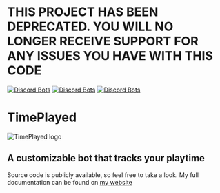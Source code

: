 # THIS PROJECT HAS BEEN DEPRECATED. YOU WILL NO LONGER RECEIVE SUPPORT FOR ANY ISSUES YOU HAVE WITH THIS CODE
[![Discord Bots](https://discordbots.org/api/widget/status/433625399398891541.svg)](https://discordbots.org/bot/433625399398891541)
[![Discord Bots](https://discordbots.org/api/widget/servers/433625399398891541.svg?noavatar=true)](https://discordbots.org/bot/433625399398891541)
[![Discord Bots](https://discordbots.org/api/widget/owner/433625399398891541.svg?noavatar=true)](https://discordbots.org/bot/433625399398891541)
# TimePlayed
![TimePlayed logo](https://image.ibb.co/ibgfhS/Time_Played_logo_50x50.png)<br>
<h2>A customizable bot that tracks your playtime</h2>
Source code is publicly available, so feel free to take a look.
My full documentation can be found on <a href="http://www.timeplayed.xyz" target="_blank">my website</a>
